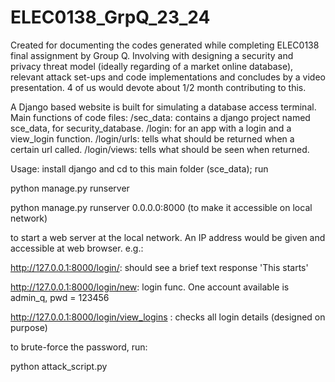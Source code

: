 # ELEC0138_GrpQ_23_24
Created for documenting the codes generated while completing ELEC0138 final assignment by Group Q.
Involving with designing a security and privacy threat model (ideally regarding of a market online database), relevant attack set-ups and code implementations
and concludes by a video presentation. 
4 of us would devote about 1/2 month contributing to this.

A Django based website is built for simulating a database access terminal.
Main functions of code files:
/sec_data: contains a django project named sce_data, for security_database.
/login: for an app with a login and a view_login function.
/login/urls: tells what should be returned when a certain url called.
/login/views: tells what should be seen when returned.

Usage: install django and cd to this main folder (sce_data);
run 

python manage.py runserver

python manage.py runserver 0.0.0.0:8000 (to make it accessible on local network)


to start a web server at the local network. An IP address would be given and accessible at web browser.
e.g.: 

http://127.0.0.1:8000/login/: should see a brief text response 'This starts'

http://127.0.0.1:8000/login/new: login func. One account available is admin_q, pwd = 123456

http://127.0.0.1:8000/login/view_logins : checks all login details (designed on purpose)

to brute-force the password, run:

python attack_script.py

